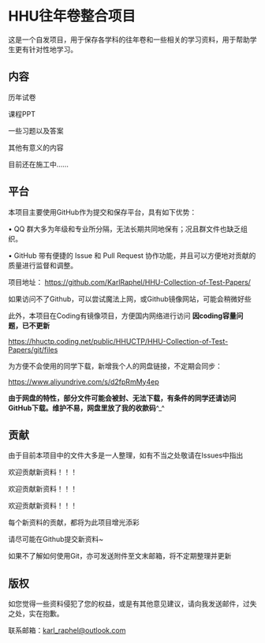# HHU往年卷整合项目

这是一个自发项目，用于保存各学科的往年卷和一些相关的学习资料，用于帮助学生更有针对性地学习。

## 内容

历年试卷

课程PPT

一些习题以及答案

其他有意义的内容

目前还在施工中……

## 平台

本项目主要使用GitHub作为提交和保存平台，具有如下优势：

• QQ 群大多为年级和专业所分隔，无法长期共同地保有；况且群文件也缺乏组织。

• GitHub 带有便捷的 Issue 和 Pull Request 协作功能，并且可以方便地对贡献的质量进行监督和调整。

项目地址：
https://github.com/KarlRaphel/HHU-Collection-of-Test-Papers/

如果访问不了Github，可以尝试魔法上网，或Github镜像网站，可能会稍微好些

此外，本项目在Coding有镜像项目，方便国内网络进行访问   **因coding容量问题，已不更新**

https://hhuctp.coding.net/public/HHUCTP/HHU-Collection-of-Test-Papers/git/files

为方便不会使用的同学下载，新增我个人的网盘链接，不定期会同步：

https://www.aliyundrive.com/s/d2fpRmMy4ep

**由于网盘的特性，部分文件可能会被封、无法下载，有条件的同学还请访问GitHub下载。维护不易，网盘里放了我的收款码**^_^

## 贡献

由于目前本项目中的文件大多是一人整理，如有不当之处敬请在Issues中指出

欢迎贡献新资料！！！

欢迎贡献新资料！！！

欢迎贡献新资料！！！

每个新资料的贡献，都将为此项目增光添彩

请尽可能在Github提交新资料~

如果不了解如何使用Git，亦可发送附件至文末邮箱，将不定期整理并更新

## 版权

如您觉得一些资料侵犯了您的权益，或是有其他意见建议，请向我发送邮件，过失之处，实在抱歉。

联系邮箱：karl_raphel@outlook.com

